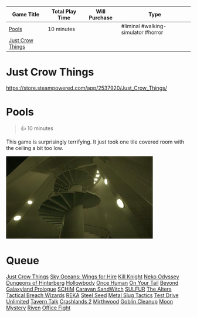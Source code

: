 | Game Title                                         | Total Play Time | Will Purchase | Type
|----------------------------------------------------|-----------------|---------------|------------------------------|
| [Pools](#pools)                                    | 10 minutes      |               | #liminal #walking-simulator #horror
| [Just Crow Things](#just-crow-things)              |

# Just Crow Things

https://store.steampowered.com/app/2537920/Just_Crow_Things/

# Pools

> 👍 10 minutes

This game is surprisingly terrifying. It just took one tile covered room with the ceiling a bit too low.

[![Thumbnail](img/thumbnails/pools-a.jpeg)](img/2024/pools-a.jpeg)

# Queue

[Just Crow Things](https://store.steampowered.com/app/2537920/Just_Crow_Things/)
[Sky Oceans: Wings for Hire](https://store.steampowered.com/app/1691750/Sky_Oceans_Wings_for_Hire/)
[Kill Knight](https://store.steampowered.com/app/2694420/KILL_KNIGHT/)
[Neko Odyssey](https://store.steampowered.com/app/2476350/Neko_Odyssey/)
[Dungeons of Hinterberg](https://store.steampowered.com/app/1983260/Dungeons_of_Hinterberg/)
[Hollowbody](https://store.steampowered.com/app/2123640/Hollowbody/)
[Once Human](https://store.steampowered.com/app/2139460/Once_Human/)
[On Your Tail](https://store.steampowered.com/app/2132560/On_Your_Tail/)
[Beyond Galaxyland Prologue](https://store.steampowered.com/app/1543710/Beyond_Galaxyland/)
[SCHiM](https://store.steampowered.com/app/1519710/SCHiM/)
[Caravan SandWitch](https://store.steampowered.com/app/1582650/Caravan_SandWitch/)
[SULFUR](https://store.steampowered.com/app/2124120/SULFUR/)
[The Alters](https://store.steampowered.com/app/1601570/The_Alters/)
[Tactical Breach Wizards](https://store.steampowered.com/app/1043810/Tactical_Breach_Wizards/)
[REKA](https://store.steampowered.com/app/1737870/REKA/)
[Steel Seed](https://store.steampowered.com/app/458430/Steel_Seed/)
[Metal Slug Tactics](https://store.steampowered.com/app/1590760/Metal_Slug_Tactics/)
[Test Drive Unlimited](https://store.steampowered.com/app/1249970/Test_Drive_Unlimited_Solar_Crown/)
[Tavern Talk](https://store.steampowered.com/app/2076140/Tavern_Talk/)
[Crashlands 2](https://store.steampowered.com/app/1401730/Crashlands_2/)
[Mirthwood](https://store.steampowered.com/app/2272900/Mirthwood/)
[Goblin Cleanup](https://store.steampowered.com/app/2748340/Goblin_Cleanup/)
[Moon Mystery](https://store.steampowered.com/app/1933840/Moon_Mystery/)
[Riven](https://store.steampowered.com/app/1712350/Riven/)
[Office Fight](https://store.steampowered.com/app/2747060/Office_Fight/)